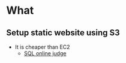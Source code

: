 # What


## Setup static website using S3
* It is cheaper than EC2
  * [SQL online judge](http://sqlonline.s3-website-ap-northeast-1.amazonaws.com/?file=employees.sql)

